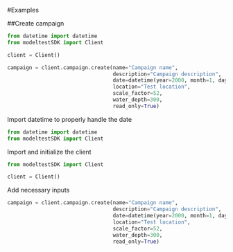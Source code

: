 #Examples

##Create campaign

``` python linenums="1"
from datetime import datetime
from modeltestSDK import Client

client = Client()

campaign = client.campaign.create(name="Campaign name",
                                  description="Campaign description",
                                  date=datetime(year=2000, month=1, day=1).isoformat(),
                                  location="Test location",
                                  scale_factor=52,
                                  water_depth=300,
                                  read_only=True) 
```

Import datetime to properly handle the date
``` python linenums="1" hl_lines="1"
from datetime import datetime
from modeltestSDK import Client

```

Import and initialize the client
``` python linenums="2" hl_lines="1 3"
from modeltestSDK import Client

client = Client()
```

Add necessary inputs
``` python linenums="5" hl_lines="1-8"
campaign = client.campaign.create(name="Campaign name",
                                  description="Campaign description",
                                  date=datetime(year=2000, month=1, day=1).isoformat(),
                                  location="Test location",
                                  scale_factor=52,
                                  water_depth=300,
                                  read_only=True) 
```